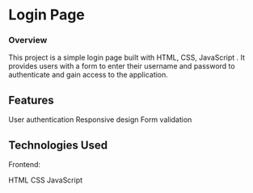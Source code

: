 <h1>Login Page</h1>
<h3>Overview</h3>
This project is a simple login page built with HTML, CSS, JavaScript . It provides users with a form to enter their username and password to authenticate and gain access to the application.

<h2>Features</h2>
User authentication
Responsive design
Form validation

<h2>Technologies Used</h2>
Frontend:

HTML
CSS
JavaScript
